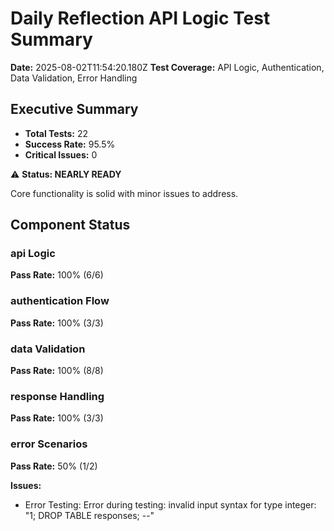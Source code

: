 # Daily Reflection API Logic Test Summary

**Date:** 2025-08-02T11:54:20.180Z
**Test Coverage:** API Logic, Authentication, Data Validation, Error Handling

## Executive Summary

- **Total Tests:** 22
- **Success Rate:** 95.5%
- **Critical Issues:** 0

⚠️ **Status: NEARLY READY**

Core functionality is solid with minor issues to address.

## Component Status

### api Logic
**Pass Rate:** 100% (6/6)

### authentication Flow
**Pass Rate:** 100% (3/3)

### data Validation
**Pass Rate:** 100% (8/8)

### response Handling
**Pass Rate:** 100% (3/3)

### error Scenarios
**Pass Rate:** 50% (1/2)

**Issues:**
- Error Testing: Error during testing: invalid input syntax for type integer: "1; DROP TABLE responses; --"